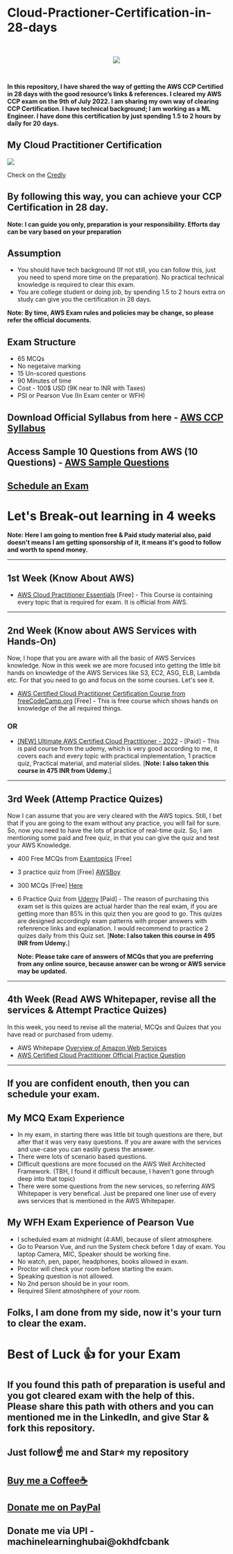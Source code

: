 # Cloud-Practioner-Certification-in-28-days
<br/>
<p align="center">
  <img src="https://github.com/Spidy20/Cloud-Practioner-Certification-in-28-days/blob/main/AWS_CCP_Logo.png">
</p>
<br/>

**In this repository, I have shared the way of getting the AWS CCP Certified in 28 days with the good resource’s links & references. I cleared my AWS CCP exam on the 9th of July 2022. I am sharing my own way of clearing CCP Certification. I have technical background; I am working as a ML Engineer. I have done this certification by just spending 1.5 to 2 hours by daily for 20 days.** 

## My Cloud Practitioner Certification
<img src="https://github.com/Spidy20/Cloud-Practioner-Certification-in-28-days/blob/main/Kushal_CCP_Certification.PNG">

Check on the [Credly](https://www.credly.com/users/kushal-bhavsar.e4119c04/badges)

## By following this way, you can achieve your CCP Certification in 28 day. 
**Note: I can guide you only, preparation is your responsibility. Efforts day can be vary based on your preparation**

## Assumption
- You should have tech background (If not still, you can follow this, just you need to spend more time on the preparation). No practical technical knowledge is required to clear this exam.
- You are college student or doing job, by spending 1.5 to 2 hours extra on study can give you the certification in 28 days.

**Note: By time, AWS Exam rules and policies may be change, so please refer the official documents.**
## Exam Structure
- 65 MCQs
- No negetaive marking
- 15 Un-scored questions
- 90 Minutes of time
- Cost - 100$ USD (9K near to INR with Taxes)
- PSI or Pearson Vue (In Exam center or WFH)

## Download Official Syllabus from here - [AWS CCP Syllabus](https://d1.awsstatic.com/training-and-certification/docs-cloud-practitioner/AWS-Certified-Cloud-Practitioner_Exam-Guide.pdf)

## Access Sample 10 Questions from AWS (10 Questions) - [AWS Sample Questions](https://d1.awsstatic.com/training-and-certification/docs-cloud-practitioner/AWS-Certified-Cloud-Practitioner_Sample-Questions.pdf)

## [Schedule an Exam](https://aws.amazon.com/certification/certified-cloud-practitioner/)

# Let's Break-out learning in 4 weeks
**Note: Here I am going to mention free & Paid study material also, paid doesn't means I am getting sponsorship of it, it means it's good to follow and worth to spend money.**

------------------------------------------------------------------------------------

## 1st Week (Know About AWS)
- [AWS Cloud Practitioner Essentials](https://explore.skillbuilder.aws/learn/course/134/play/31418/aws-cloud-practitioner-essentials-all-modules) [Free] - This Course is containing every topic that is required for exam. It is official from AWS.

------------------------------------------------------------------------------------

## 2nd Week (Know about AWS Services with Hands-On) 
Now, I hope that you are aware with all the basic of AWS Services knowledge. Now in this week we are more focused into getting the little bit hands on knowledge of the AWS Services like S3, EC2, ASG, ELB, Lambda etc. For that you need to go and focus on the some courses. Let's see it. 
- [AWS Certified Cloud Practitioner Certification Course from freeCodeCamp.org](https://www.youtube.com/watch?v=SOTamWNgDKc) [Free] - This is free course which shows hands on knowledge of the all required things.
### OR 
- [[NEW] Ultimate AWS Certified Cloud Practitioner - 2022](https://www.udemy.com/share/103a093@HIWn0tBf7lmN2tJkTER_hrMhfJXUzdsaJLtVxUYq0Gol2LzXgjmBU-pe-4J3W9mf/) - [Paid] - This is paid course from the udemy, which is very good according to me, it covers each and every topic with practical implementation, 1 practice quiz, Practical material, and material slides. [**Note: I also taken this course in 475 INR from Udemy.**]

------------------------------------------------------------------------------------

## 3rd Week (Attemp Practice Quizes)
Now I can assume that you are very cleared with the AWS topics. Still, I bet that if you are going to the exam without any practice, you will fail for sure. So, now you need to have the lots of practice of real-time quiz. So, I am mentioning some paid and free quiz, in that you can give the quiz and test your AWS Knowledge.

- 400 Free MCQs from [Examtopics](https://www.examtopics.com/exams/amazon/aws-certified-cloud-practitioner/) [Free]
- 3 practice quiz from [Free] [AWSBoy](https://www.awsboy.com/aws-practice-exams/practitioner/)
- 300 MCQs [Free] [Here](https://dhxjdsa3qp0f7.cloudfront.net/clfc01.html)
- 6 Practice Quiz from [Udemy](https://www.udemy.com/course/practice-exams-aws-certified-cloud-practitioner/) [Paid] - The reason of purchasing this exam set is this quizes are actual harder than the real exam, if you are getting more than 85% in this quiz then you are good to go. This quizes are designed accordingly exam patterns with proper answers with refenrence links and explanation. I would recommend to practice 2 quizes daily from this Quiz set. [**Note: I also taken this course in 495 INR from Udemy.**]

  **Note: Please take care of answers of MCQs that you are preferring from any online source, because answer can be wrong or AWS service may be updated.**

------------------------------------------------------------------------------------

## 4th Week (Read AWS Whitepaper, revise all the services & Attempt Practice Quizes)
In this week, you need to revise all the material, MCQs and Quizes that you have read or purchased from udemy.
- AWS Whitepape [Overview of Amazon Web Services](https://d0.awsstatic.com/whitepapers/aws-overview.pdf)
- [AWS Certified Cloud Practitioner Official Practice Question](https://explore.skillbuilder.aws/learn/course/12483/aws-certified-cloud-practitioner-official-practice-question-set-clf-c01-english)

------------------------------------------------------------------------------------

## If you are confident enouth, then you can schedule your exam. 

## My MCQ Exam Experience
- In my exam, in starting there was little bit tough questions are there, but after that it was very easy questions. If you are aware with the services and use-case you can easlily guess the answer.
- There were lots of scenario based questions.
- Difficult questions are more focused on the AWS Well Architected Framework. (TBH, I found it difficult because, I haven't gone through deep into that topic)
- There were some questions from the new services, so referring AWS Whitepaper is very benefical. Just be prepared one liner use of every aws services that is mentioned in the AWS Whitepaper.

## My WFH Exam Experience of Pearson Vue
- I scheduled exam at midnight (4:AM), because of silent atmosphere. 
- Go to Pearson Vue, and run the System check before 1 day of exam. You laptop Camera, MIC, Speaker should be working fine. 
- No watch, pen, paper, headphones, books allowed in exam.
- Proctor will check your room before starting the exam.
- Speaking question is not allowed.
- No 2nd person should be in your room. 
- Required Silent atmoshphere of your room. 

## Folks, I am done from my side, now it's your turn to clear the exam. 

# Best of Luck 👍 for your Exam

## If you found this path of preparation is useful and you got cleared exam with the help of this. Please share this path with others and you can mentioned me in the LinkedIn, and give Star & fork this repository. 


## Just follow☝️ me and Star⭐ my repository 

## [Buy me a Coffee☕](https://www.buymeacoffee.com/spidy20)
## [Donate me on PayPal](https://www.paypal.me/spidy1820)
## Donate me via UPI - machinelearninghubai@okhdfcbank
